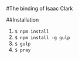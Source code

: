 #The binding of Isaac Clark

##Installation 

1. ```$ npm install```
2. ```$ npm install -g gulp```
3. ```$ gulp```
4. ```$ pray```
